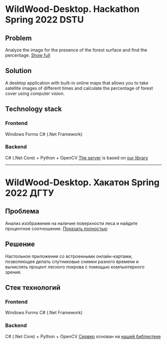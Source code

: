 # WildWood-Desktop. Hackathon Spring 2022 DSTU

## Problem
Analyze the image for the presence of the forest surface and find the percentage. [Show full](https://github.com/VyacheslavPridchin/WildWood-Desktop/blob/main/Hackathon%20Problem.pdf)

## Solution
A desktop application with built-in online maps that allows you to take satellite images of different times and calculate the percentage of forest cover using computer vision.

## Technology stack
### Frontend
Windows Forms C# (.Net Framework)
### Backend
C# (.Net Core) + Python + OpenCV
[The server](https://github.com/DefT346/WildWoodServer) is based on [our library](https://github.com/DefT346/OMTP)

***

# WildWood-Desktop. Хакатон Spring 2022 ДГТУ

## Проблема
Анализ изображения на наличие поверхности леса и найдите процентное соотношение. [Показать полностью](https://github.com/VyacheslavPridchin/WildWood-Desktop/blob/main/Hackathon%20Problem.pdf)

## Решение
Настольное приложение со встроенными онлайн-картами, позволяющее делать спутниковые снимки разного времени и вычислять процент лесного покрова с помощью компьютерного зрения.

## Стек технологий
### Frontend
Windows Forms C# (.Net Framework)
### Backend
C# (.Net Core) + Python + OpenCV
[Сервер](https://github.com/DefT346/WildWoodServer) основан на [нашей библиотеке](https://github.com/DefT346/OMTP)
